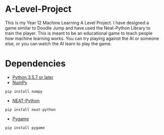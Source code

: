 # A-Level-Project
This is my Year 12 Machine Learning A Level Project. I have designed a game similar to Doodle Jump and have used the Neat-Python Library to train the player. This is meant to be an educational game to teach people how machine learning works. You can try playing against the AI or someone else, or you can watch the AI learn to play the game.

# Dependencies
- [Python 3.5.7 or later](https://www.python.org/ "Download Python")
- [NumPy](https://numpy.org/ "NumPy Homepage")

``pip install numpy``

- [NEAT-Python](https://neat-python.readthedocs.io/en/latest/installation.html "Install NEAT-Python")

``pip install neat-python``

- [Pygame](https://www.pygame.org/wiki/GettingStarted "Install Pygame")

``pip install pygame``

